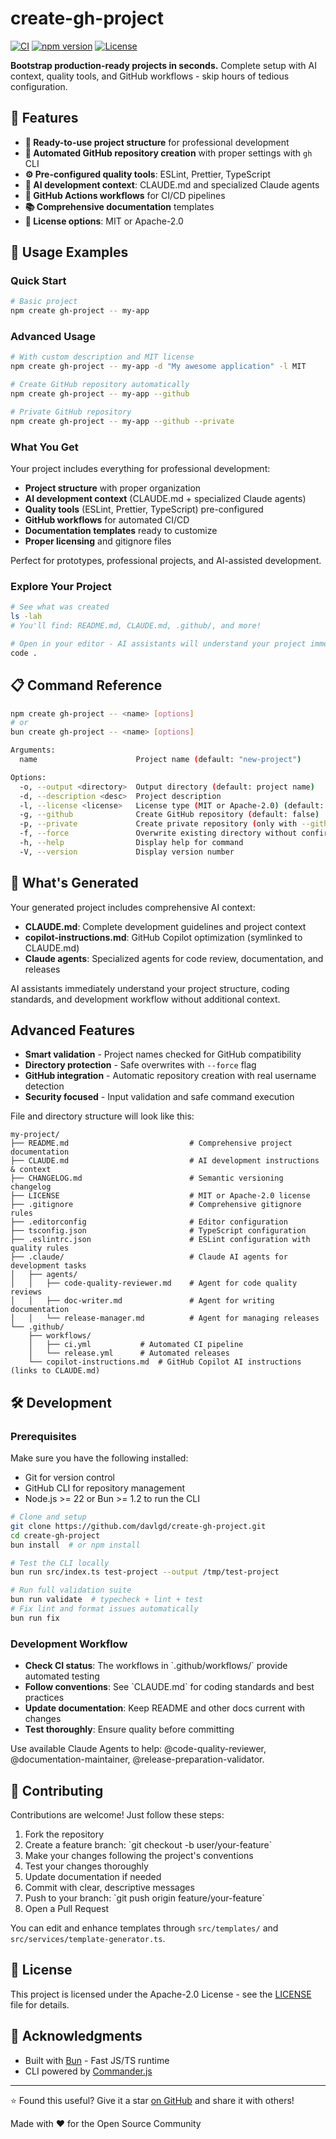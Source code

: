 # create-gh-project

[![CI](https://github.com/davlgd/create-gh-project/actions/workflows/ci.yml/badge.svg)](https://github.com/davlgd/create-gh-project/actions/workflows/ci.yml)
[![npm version](https://img.shields.io/npm/v/create-gh-project?color=red)](https://www.npmjs.com/package/create-gh-project)
[![License](https://img.shields.io/badge/License-Apache--2.0-blue.svg)](https://opensource.org/licenses/Apache-2.0)

**Bootstrap production-ready projects in seconds.** Complete setup with AI context, quality tools, and GitHub workflows - skip hours of tedious configuration.

## 🌟 Features

- **🚀 Ready-to-use project structure** for professional development
- **🤖 Automated GitHub repository creation** with proper settings with `gh` CLI
- **⚙️ Pre-configured quality tools**: ESLint, Prettier, TypeScript
- **🧠 AI development context**: CLAUDE.md and specialized Claude agents
- **🔄 GitHub Actions workflows** for CI/CD pipelines
- **📚 Comprehensive documentation** templates
- **📄 License options**: MIT or Apache-2.0

## 🚀 Usage Examples

### Quick Start

```bash
# Basic project
npm create gh-project -- my-app
```

### Advanced Usage

```bash
# With custom description and MIT license
npm create gh-project -- my-app -d "My awesome application" -l MIT

# Create GitHub repository automatically
npm create gh-project -- my-app --github

# Private GitHub repository
npm create gh-project -- my-app --github --private
```

### What You Get

Your project includes everything for professional development:

- **Project structure** with proper organization
- **AI development context** (CLAUDE.md + specialized Claude agents)
- **Quality tools** (ESLint, Prettier, TypeScript) pre-configured
- **GitHub workflows** for automated CI/CD
- **Documentation templates** ready to customize
- **Proper licensing** and gitignore files

Perfect for prototypes, professional projects, and AI-assisted development.

### Explore Your Project

```bash
# See what was created
ls -lah
# You'll find: README.md, CLAUDE.md, .github/, and more!

# Open in your editor - AI assistants will understand your project immediately
code .
```

## 📋 Command Reference

```bash
npm create gh-project -- <name> [options]
# or
bun create gh-project -- <name> [options]

Arguments:
  name                      Project name (default: "new-project")

Options:
  -o, --output <directory>  Output directory (default: project name)
  -d, --description <desc>  Project description
  -l, --license <license>   License type (MIT or Apache-2.0) (default: "Apache-2.0")
  -g, --github              Create GitHub repository (default: false)
  -p, --private             Create private repository (only with --github) (default: false)
  -f, --force               Overwrite existing directory without confirmation (default: false)
  -h, --help                Display help for command
  -V, --version             Display version number
```

## 📁 What's Generated

Your generated project includes comprehensive AI context:

- **CLAUDE.md**: Complete development guidelines and project context
- **copilot-instructions.md**: GitHub Copilot optimization (symlinked to CLAUDE.md)
- **Claude agents**: Specialized agents for code review, documentation, and releases

AI assistants immediately understand your project structure, coding standards, and development workflow without additional context.

## Advanced Features

- **Smart validation** - Project names checked for GitHub compatibility
- **Directory protection** - Safe overwrites with `--force` flag
- **GitHub integration** - Automatic repository creation with real username detection
- **Security focused** - Input validation and safe command execution

File and directory structure will look like this:

```
my-project/
├── README.md                           # Comprehensive project documentation
├── CLAUDE.md                           # AI development instructions & context
├── CHANGELOG.md                        # Semantic versioning changelog
├── LICENSE                             # MIT or Apache-2.0 license
├── .gitignore                          # Comprehensive gitignore rules
├── .editorconfig                       # Editor configuration
├── tsconfig.json                       # TypeScript configuration
├── .eslintrc.json                      # ESLint configuration with quality rules
├── .claude/                            # Claude AI agents for development tasks
│   ├── agents/
│   │   ├── code-quality-reviewer.md    # Agent for code quality reviews
│   │   ├── doc-writer.md               # Agent for writing documentation
│   │   └── release-manager.md          # Agent for managing releases
└── .github/
    ├── workflows/
    │   ├── ci.yml           # Automated CI pipeline
    │   └── release.yml      # Automated releases
    └── copilot-instructions.md  # GitHub Copilot AI instructions (links to CLAUDE.md)
```

## 🛠️ Development

### Prerequisites

Make sure you have the following installed:

- Git for version control
- GitHub CLI for repository management
- Node.js >= 22 or Bun >= 1.2 to run the CLI

```bash
# Clone and setup
git clone https://github.com/davlgd/create-gh-project.git
cd create-gh-project
bun install  # or npm install

# Test the CLI locally
bun run src/index.ts test-project --output /tmp/test-project

# Run full validation suite
bun run validate  # typecheck + lint + test
# Fix lint and format issues automatically
bun run fix
```

### Development Workflow

- **Check CI status**: The workflows in \`.github/workflows/\` provide automated testing
- **Follow conventions**: See \`CLAUDE.md\` for coding standards and best practices
- **Update documentation**: Keep README and other docs current with changes
- **Test thoroughly**: Ensure quality before committing

Use available Claude Agents to help: @code-quality-reviewer, @documentation-maintainer, @release-preparation-validator.

## 🤝 Contributing

Contributions are welcome! Just follow these steps:

1. Fork the repository
2. Create a feature branch: \`git checkout -b user/your-feature\`
3. Make your changes following the project's conventions
4. Test your changes thoroughly
5. Update documentation if needed
6. Commit with clear, descriptive messages
7. Push to your branch: \`git push origin feature/your-feature\`
8. Open a Pull Request

You can edit and enhance templates through `src/templates/` and `src/services/template-generator.ts`.

## 📄 License

This project is licensed under the Apache-2.0 License - see the [LICENSE](LICENSE) file for details.

## 🙏 Acknowledgments

- Built with [Bun](https://bun.sh) - Fast JS/TS runtime
- CLI powered by [Commander.js](https://github.com/tj/commander.js)

---

⭐ Found this useful? Give it a star [on GitHub](https://github.com/davlgd/create-gh-project) and share it with others!

Made with ❤️ for the Open Source Community
